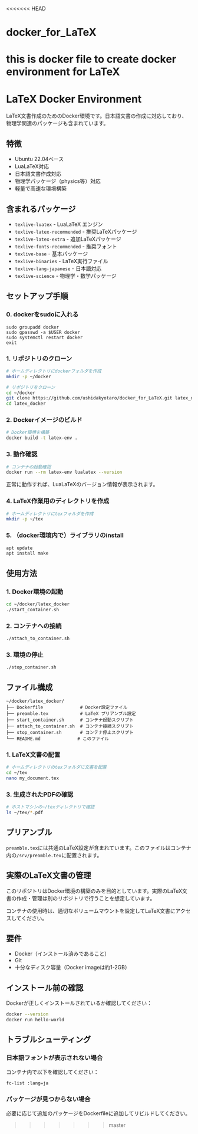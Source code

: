 <<<<<<< HEAD
# docker_for_LaTeX
this is docker file to create docker environment for LaTeX
=======
# LaTeX Docker Environment

LaTeX文書作成のためのDocker環境です。日本語文書の作成に対応しており、物理学関連のパッケージも含まれています。

## 特徴

- Ubuntu 22.04ベース
- LuaLaTeX対応
- 日本語文書作成対応
- 物理学パッケージ（physics等）対応
- 軽量で高速な環境構築

## 含まれるパッケージ

- `texlive-luatex` - LuaLaTeX エンジン
- `texlive-latex-recommended` - 推奨LaTeXパッケージ
- `texlive-latex-extra` - 追加LaTeXパッケージ
- `texlive-fonts-recommended` - 推奨フォント
- `texlive-base` - 基本パッケージ
- `texlive-binaries` - LaTeX実行ファイル
- `texlive-lang-japanese` - 日本語対応
- `texlive-science` - 物理学・数学パッケージ

## セットアップ手順

### 0. dockerをsudoに入れる
```
sudo groupadd docker
sudo gpasswd -a $USER docker
sudo systemctl restart docker
exit
```

### 1. リポジトリのクローン

```bash
# ホームディレクトリにdockerフォルダを作成
mkdir -p ~/docker

# リポジトリをクローン
cd ~/docker
git clone https://github.com/ushidakyotaro/docker_for_LaTeX.git latex_docker
cd latex_docker
```

### 2. Dockerイメージのビルド

```bash
# Docker環境を構築
docker build -t latex-env .
```

### 3. 動作確認

```bash
# コンテナの起動確認
docker run --rm latex-env lualatex --version
```

正常に動作すれば、LuaLaTeXのバージョン情報が表示されます。

### 4. LaTeX作業用のディレクトリを作成
```bash
# ホームディレクトリにtexフォルダを作成
mkdir -p ~/tex
```

### 5. （docker環境内で）ライブラリのinstall
```bash
apt update
apt install make
```


## 使用方法

### 1. Docker環境の起動

```bash
cd ~/docker/latex_docker
./start_container.sh
```

### 2. コンテナへの接続

```bash
./attach_to_container.sh
```

### 3. 環境の停止

```bash
./stop_container.sh
```

## ファイル構成

```
~/docker/latex_docker/
├── Dockerfile              # Docker設定ファイル
├── preamble.tex            # LaTeX プリアンブル設定
├── start_container.sh      # コンテナ起動スクリプト
├── attach_to_container.sh  # コンテナ接続スクリプト
├── stop_container.sh       # コンテナ停止スクリプト
└── README.md              # このファイル
```

### 1. LaTeX文書の配置
```bash
# ホームディレクトリのtexフォルダに文書を配置
cd ~/tex
nano my_document.tex
```


### 3. 生成されたPDFの確認
```bash
# ホストマシンの~/texディレクトリで確認
ls ~/tex/*.pdf
```

## プリアンブル

`preamble.tex`には共通のLaTeX設定が含まれています。このファイルはコンテナ内の`/srv/preamble.tex`に配置されます。

## 実際のLaTeX文書の管理

このリポジトリはDocker環境の構築のみを目的としています。実際のLaTeX文書の作成・管理は別のリポジトリで行うことを想定しています。

コンテナの使用時は、適切なボリュームマウントを設定してLaTeX文書にアクセスしてください。

## 要件

- Docker（インストール済みであること）
- Git
- 十分なディスク容量（Docker imageは約1-2GB）

## インストール前の確認

Dockerが正しくインストールされているか確認してください：

```bash
docker --version
docker run hello-world
```

## トラブルシューティング

### 日本語フォントが表示されない場合

コンテナ内で以下を確認してください：

```bash
fc-list :lang=ja
```

### パッケージが見つからない場合

必要に応じて追加のパッケージをDockerfileに追加してリビルドしてください。
>>>>>>> master
